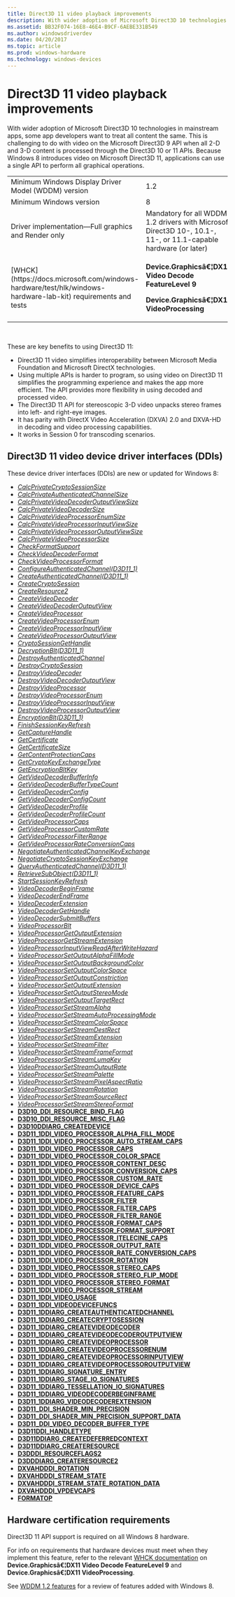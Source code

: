 ```yaml
---
title: Direct3D 11 video playback improvements
description: With wider adoption of Microsoft Direct3D 10 technologies in mainstream apps, some app developers want to treat all content the same.
ms.assetid: BB32F074-16E8-46E4-B9CF-6AEBE331B549
ms.author: windowsdriverdev
ms.date: 04/20/2017
ms.topic: article
ms.prod: windows-hardware
ms.technology: windows-devices
---
```


# Direct3D 11 video playback improvements


With wider adoption of Microsoft Direct3D 10 technologies in mainstream apps, some app developers want to treat all content the same. This is challenging to do with video on the Microsoft Direct3D 9 API when all 2-D and 3-D content is processed through the Direct3D 10 or 11 APIs. Because Windows 8 introduces video on Microsoft Direct3D 11, applications can use a single API to perform all graphical operations.

<table>
<colgroup>
<col width="50%" />
<col width="50%" />
</colgroup>
<tbody>
<tr class="odd">
<td align="left">Minimum Windows Display Driver Model (WDDM) version</td>
<td align="left">1.2</td>
</tr>
<tr class="even">
<td align="left">Minimum Windows version</td>
<td align="left">8</td>
</tr>
<tr class="odd">
<td align="left">Driver implementation—Full graphics and Render only</td>
<td align="left">Mandatory for all WDDM 1.2 drivers with Microsoft Direct3D 10-, 10.1-, 11-, or 11.1-capable hardware (or later)</td>
</tr>
<tr class="even">
<td align="left">[WHCK](https://docs.microsoft.com/windows-hardware/test/hlk/windows-hardware-lab-kit) requirements and tests</td>
<td align="left"><p><strong>Device.Graphicsâ€¦DX11 Video Decode FeatureLevel 9</strong></p>
<p><strong>Device.Graphicsâ€¦DX11 VideoProcessing</strong></p></td>
</tr>
</tbody>
</table>

 

These are key benefits to using Direct3D 11:

-   Direct3D 11 video simplifies interoperability between Microsoft Media Foundation and Microsoft DirectX technologies.
-   Using multiple APIs is harder to program, so using video on Direct3D 11 simplifies the programming experience and makes the app more efficient. The API provides more flexibility in using decoded and processed video.
-   The Direct3D 11 API for stereoscopic 3-D video unpacks stereo frames into left- and right-eye images.
-   It has parity with DirectX Video Acceleration (DXVA) 2.0 and DXVA-HD in decoding and video processing capabilities.
-   It works in Session 0 for transcoding scenarios.

## <span id="Direct3D_11_video_device_driver_interfaces__DDIs_"></span><span id="direct3d_11_video_device_driver_interfaces__ddis_"></span><span id="DIRECT3D_11_VIDEO_DEVICE_DRIVER_INTERFACES__DDIS_"></span>Direct3D 11 video device driver interfaces (DDIs)


These device driver interfaces (DDIs) are new or updated for Windows 8:

-   [*CalcPrivateCryptoSessionSize*](https://msdn.microsoft.com/library/windows/hardware/hh451606)
-   [*CalcPrivateAuthenticatedChannelSize*](https://msdn.microsoft.com/library/windows/hardware/hh451604)
-   [*CalcPrivateVideoDecoderOutputViewSize*](https://msdn.microsoft.com/library/windows/hardware/hh451608)
-   [*CalcPrivateVideoDecoderSize*](https://msdn.microsoft.com/library/windows/hardware/hh451610)
-   [*CalcPrivateVideoProcessorEnumSize*](https://msdn.microsoft.com/library/windows/hardware/hh451611)
-   [*CalcPrivateVideoProcessorInputViewSize*](https://msdn.microsoft.com/library/windows/hardware/hh451612)
-   [*CalcPrivateVideoProcessorOutputViewSize*](https://msdn.microsoft.com/library/windows/hardware/hh451613)
-   [*CalcPrivateVideoProcessorSize*](https://msdn.microsoft.com/library/windows/hardware/hh451614)
-   [*CheckFormatSupport*](https://msdn.microsoft.com/library/windows/hardware/ff539390)
-   [*CheckVideoDecoderFormat*](https://msdn.microsoft.com/library/windows/hardware/hh451615)
-   [*CheckVideoProcessorFormat*](https://msdn.microsoft.com/library/windows/hardware/hh451616)
-   [*ConfigureAuthenticatedChannel(D3D11\_1)*](https://msdn.microsoft.com/library/windows/hardware/hh451617)
-   [*CreateAuthenticatedChannel(D3D11\_1)*](https://msdn.microsoft.com/library/windows/hardware/hh451618)
-   [*CreateCryptoSession*](https://msdn.microsoft.com/library/windows/hardware/hh451619)
-   [*CreateResource2*](https://msdn.microsoft.com/library/windows/hardware/hh406287)
-   [*CreateVideoDecoder*](https://msdn.microsoft.com/library/windows/hardware/hh451620)
-   [*CreateVideoDecoderOutputView*](https://msdn.microsoft.com/library/windows/hardware/hh451621)
-   [*CreateVideoProcessor*](https://msdn.microsoft.com/library/windows/hardware/hh451622)
-   [*CreateVideoProcessorEnum*](https://msdn.microsoft.com/library/windows/hardware/hh451623)
-   [*CreateVideoProcessorInputView*](https://msdn.microsoft.com/library/windows/hardware/hh451624)
-   [*CreateVideoProcessorOutputView*](https://msdn.microsoft.com/library/windows/hardware/hh451625)
-   [*CryptoSessionGetHandle*](https://msdn.microsoft.com/library/windows/hardware/hh451626)
-   [*DecryptionBlt(D3D11\_1)*](https://msdn.microsoft.com/library/windows/hardware/hh451628)
-   [*DestroyAuthenticatedChannel*](https://msdn.microsoft.com/library/windows/hardware/hh451630)
-   [*DestroyCryptoSession*](https://msdn.microsoft.com/library/windows/hardware/hh451632)
-   [*DestroyVideoDecoder*](https://msdn.microsoft.com/library/windows/hardware/hh451634)
-   [*DestroyVideoDecoderOutputView*](https://msdn.microsoft.com/library/windows/hardware/hh451636)
-   [*DestroyVideoProcessor*](https://msdn.microsoft.com/library/windows/hardware/hh451638)
-   [*DestroyVideoProcessorEnum*](https://msdn.microsoft.com/library/windows/hardware/hh451639)
-   [*DestroyVideoProcessorInputView*](https://msdn.microsoft.com/library/windows/hardware/hh451642)
-   [*DestroyVideoProcessorOutputView*](https://msdn.microsoft.com/library/windows/hardware/hh451644)
-   [*EncryptionBlt(D3D11\_1)*](https://msdn.microsoft.com/library/windows/hardware/hh451646)
-   [*FinishSessionKeyRefresh*](https://msdn.microsoft.com/library/windows/hardware/hh451648)
-   [*GetCaptureHandle*](https://msdn.microsoft.com/library/windows/hardware/hh451650)
-   [*GetCertificate*](https://msdn.microsoft.com/library/windows/hardware/hh451652)
-   [*GetCertificateSize*](https://msdn.microsoft.com/library/windows/hardware/hh451654)
-   [*GetContentProtectionCaps*](https://msdn.microsoft.com/library/windows/hardware/hh451656)
-   [*GetCryptoKeyExchangeType*](https://msdn.microsoft.com/library/windows/hardware/hh451658)
-   [*GetEncryptionBltKey*](https://msdn.microsoft.com/library/windows/hardware/hh451660)
-   [*GetVideoDecoderBufferInfo*](https://msdn.microsoft.com/library/windows/hardware/hh451661)
-   [*GetVideoDecoderBufferTypeCount*](https://msdn.microsoft.com/library/windows/hardware/hh451663)
-   [*GetVideoDecoderConfig*](https://msdn.microsoft.com/library/windows/hardware/hh451665)
-   [*GetVideoDecoderConfigCount*](https://msdn.microsoft.com/library/windows/hardware/hh451668)
-   [*GetVideoDecoderProfile*](https://msdn.microsoft.com/library/windows/hardware/hh451670)
-   [*GetVideoDecoderProfileCount*](https://msdn.microsoft.com/library/windows/hardware/hh451672)
-   [*GetVideoProcessorCaps*](https://msdn.microsoft.com/library/windows/hardware/hh451674)
-   [*GetVideoProcessorCustomRate*](https://msdn.microsoft.com/library/windows/hardware/hh451676)
-   [*GetVideoProcessorFilterRange*](https://msdn.microsoft.com/library/windows/hardware/hh451689)
-   [*GetVideoProcessorRateConversionCaps*](https://msdn.microsoft.com/library/windows/hardware/hh451690)
-   [*NegotiateAuthenticatedChannelKeyExchange*](https://msdn.microsoft.com/library/windows/hardware/hh451691)
-   [*NegotiateCryptoSessionKeyExchange*](https://msdn.microsoft.com/library/windows/hardware/hh451692)
-   [*QueryAuthenticatedChannel(D3D11\_1)*](https://msdn.microsoft.com/library/windows/hardware/hh451694)
-   [*RetrieveSubObject(D3D11\_1)*](https://msdn.microsoft.com/library/windows/hardware/hh439849)
-   [*StartSessionKeyRefresh*](https://msdn.microsoft.com/library/windows/hardware/hh451696)
-   [*VideoDecoderBeginFrame*](https://msdn.microsoft.com/library/windows/hardware/hh451697)
-   [*VideoDecoderEndFrame*](https://msdn.microsoft.com/library/windows/hardware/hh451698)
-   [*VideoDecoderExtension*](https://msdn.microsoft.com/library/windows/hardware/hh451699)
-   [*VideoDecoderGetHandle*](https://msdn.microsoft.com/library/windows/hardware/hh451700)
-   [*VideoDecoderSubmitBuffers*](https://msdn.microsoft.com/library/windows/hardware/hh451701)
-   [*VideoProcessorBlt*](https://msdn.microsoft.com/library/windows/hardware/hh451703)
-   [*VideoProcessorGetOutputExtension*](https://msdn.microsoft.com/library/windows/hardware/hh451705)
-   [*VideoProcessorGetStreamExtension*](https://msdn.microsoft.com/library/windows/hardware/hh439773)
-   [*VideoProcessorInputViewReadAfterWriteHazard*](https://msdn.microsoft.com/library/windows/hardware/hh439775)
-   [*VideoProcessorSetOutputAlphaFillMode*](https://msdn.microsoft.com/library/windows/hardware/hh439778)
-   [*VideoProcessorSetOutputBackgroundColor*](https://msdn.microsoft.com/library/windows/hardware/dn459003)
-   [*VideoProcessorSetOutputColorSpace*](https://msdn.microsoft.com/library/windows/hardware/hh439782)
-   [*VideoProcessorSetOutputConstriction*](https://msdn.microsoft.com/library/windows/hardware/hh439784)
-   [*VideoProcessorSetOutputExtension*](https://msdn.microsoft.com/library/windows/hardware/hh439786)
-   [*VideoProcessorSetOutputStereoMode*](https://msdn.microsoft.com/library/windows/hardware/hh439788)
-   [*VideoProcessorSetOutputTargetRect*](https://msdn.microsoft.com/library/windows/hardware/hh439790)
-   [*VideoProcessorSetStreamAlpha*](https://msdn.microsoft.com/library/windows/hardware/hh439792)
-   [*VideoProcessorSetStreamAutoProcessingMode*](https://msdn.microsoft.com/library/windows/hardware/hh439794)
-   [*VideoProcessorSetStreamColorSpace*](https://msdn.microsoft.com/library/windows/hardware/hh439796)
-   [*VideoProcessorSetStreamDestRect*](https://msdn.microsoft.com/library/windows/hardware/dn459004)
-   [*VideoProcessorSetStreamExtension*](https://msdn.microsoft.com/library/windows/hardware/hh439800)
-   [*VideoProcessorSetStreamFilter*](https://msdn.microsoft.com/library/windows/hardware/hh439802)
-   [*VideoProcessorSetStreamFrameFormat*](https://msdn.microsoft.com/library/windows/hardware/hh439804)
-   [*VideoProcessorSetStreamLumaKey*](https://msdn.microsoft.com/library/windows/hardware/hh439805)
-   [*VideoProcessorSetStreamOutputRate*](https://msdn.microsoft.com/library/windows/hardware/hh439807)
-   [*VideoProcessorSetStreamPalette*](https://msdn.microsoft.com/library/windows/hardware/hh439809)
-   [*VideoProcessorSetStreamPixelAspectRatio*](https://msdn.microsoft.com/library/windows/hardware/hh439811)
-   [*VideoProcessorSetStreamRotation*](https://msdn.microsoft.com/library/windows/hardware/hh439813)
-   [*VideoProcessorSetStreamSourceRect*](https://msdn.microsoft.com/library/windows/hardware/hh439815)
-   [*VideoProcessorSetStreamStereoFormat*](https://msdn.microsoft.com/library/windows/hardware/hh439817)
-   [**D3D10\_DDI\_RESOURCE\_BIND\_FLAG**](https://msdn.microsoft.com/library/windows/hardware/ff541995)
-   [**D3D10\_DDI\_RESOURCE\_MISC\_FLAG**](https://msdn.microsoft.com/library/windows/hardware/ff542004)
-   [**D3D10DDIARG\_CREATEDEVICE**](https://msdn.microsoft.com/library/windows/hardware/ff541664)
-   [**D3D11\_1DDI\_VIDEO\_PROCESSOR\_ALPHA\_FILL\_MODE**](https://msdn.microsoft.com/library/windows/hardware/hh450963)
-   [**D3D11\_1DDI\_VIDEO\_PROCESSOR\_AUTO\_STREAM\_CAPS**](https://msdn.microsoft.com/library/windows/hardware/hh450966)
-   [**D3D11\_1DDI\_VIDEO\_PROCESSOR\_CAPS**](https://msdn.microsoft.com/library/windows/hardware/hh450968)
-   [**D3D11\_1DDI\_VIDEO\_PROCESSOR\_COLOR\_SPACE**](https://msdn.microsoft.com/library/windows/hardware/hh450970)
-   [**D3D11\_1DDI\_VIDEO\_PROCESSOR\_CONTENT\_DESC**](https://msdn.microsoft.com/library/windows/hardware/hh450972)
-   [**D3D11\_1DDI\_VIDEO\_PROCESSOR\_CONVERSION\_CAPS**](https://msdn.microsoft.com/library/windows/hardware/hh450975)
-   [**D3D11\_1DDI\_VIDEO\_PROCESSOR\_CUSTOM\_RATE**](https://msdn.microsoft.com/library/windows/hardware/hh450977)
-   [**D3D11\_1DDI\_VIDEO\_PROCESSOR\_DEVICE\_CAPS**](https://msdn.microsoft.com/library/windows/hardware/hh450978)
-   [**D3D11\_1DDI\_VIDEO\_PROCESSOR\_FEATURE\_CAPS**](https://msdn.microsoft.com/library/windows/hardware/hh450980)
-   [**D3D11\_1DDI\_VIDEO\_PROCESSOR\_FILTER**](https://msdn.microsoft.com/library/windows/hardware/hh450982)
-   [**D3D11\_1DDI\_VIDEO\_PROCESSOR\_FILTER\_CAPS**](https://msdn.microsoft.com/library/windows/hardware/hh450983)
-   [**D3D11\_1DDI\_VIDEO\_PROCESSOR\_FILTER\_RANGE**](https://msdn.microsoft.com/library/windows/hardware/hh450985)
-   [**D3D11\_1DDI\_VIDEO\_PROCESSOR\_FORMAT\_CAPS**](https://msdn.microsoft.com/library/windows/hardware/hh450986)
-   [**D3D11\_1DDI\_VIDEO\_PROCESSOR\_FORMAT\_SUPPORT**](https://msdn.microsoft.com/library/windows/hardware/hh450987)
-   [**D3D11\_1DDI\_VIDEO\_PROCESSOR\_ITELECINE\_CAPS**](https://msdn.microsoft.com/library/windows/hardware/hh450988)
-   [**D3D11\_1DDI\_VIDEO\_PROCESSOR\_OUTPUT\_RATE**](https://msdn.microsoft.com/library/windows/hardware/hh450989)
-   [**D3D11\_1DDI\_VIDEO\_PROCESSOR\_RATE\_CONVERSION\_CAPS**](https://msdn.microsoft.com/library/windows/hardware/hh450990)
-   [**D3D11\_1DDI\_VIDEO\_PROCESSOR\_ROTATION**](https://msdn.microsoft.com/library/windows/hardware/hh451019)
-   [**D3D11\_1DDI\_VIDEO\_PROCESSOR\_STEREO\_CAPS**](https://msdn.microsoft.com/library/windows/hardware/hh451023)
-   [**D3D11\_1DDI\_VIDEO\_PROCESSOR\_STEREO\_FLIP\_MODE**](https://msdn.microsoft.com/library/windows/hardware/hh451025)
-   [**D3D11\_1DDI\_VIDEO\_PROCESSOR\_STEREO\_FORMAT**](https://msdn.microsoft.com/library/windows/hardware/hh451029)
-   [**D3D11\_1DDI\_VIDEO\_PROCESSOR\_STREAM**](https://msdn.microsoft.com/library/windows/hardware/hh451033)
-   [**D3D11\_1DDI\_VIDEO\_USAGE**](https://msdn.microsoft.com/library/windows/hardware/hh451037)
-   [**D3D11\_1DDI\_VIDEODEVICEFUNCS**](https://msdn.microsoft.com/library/windows/hardware/hh406452)
-   [**D3D11\_1DDIARG\_CREATEAUTHENTICATEDCHANNEL**](https://msdn.microsoft.com/library/windows/hardware/hh406306)
-   [**D3D11\_1DDIARG\_CREATECRYPTOSESSION**](https://msdn.microsoft.com/library/windows/hardware/hh406308)
-   [**D3D11\_1DDIARG\_CREATEVIDEODECODER**](https://msdn.microsoft.com/library/windows/hardware/hh406310)
-   [**D3D11\_1DDIARG\_CREATEVIDEODECODEROUTPUTVIEW**](https://msdn.microsoft.com/library/windows/hardware/hh406312)
-   [**D3D11\_1DDIARG\_CREATEVIDEOPROCESSOR**](https://msdn.microsoft.com/library/windows/hardware/hh406314)
-   [**D3D11\_1DDIARG\_CREATEVIDEOPROCESSORENUM**](https://msdn.microsoft.com/library/windows/hardware/hh406316)
-   [**D3D11\_1DDIARG\_CREATEVIDEOPROCESSORINPUTVIEW**](https://msdn.microsoft.com/library/windows/hardware/hh406318)
-   [**D3D11\_1DDIARG\_CREATEVIDEOPROCESSOROUTPUTVIEW**](https://msdn.microsoft.com/library/windows/hardware/hh406320)
-   [**D3D11\_1DDIARG\_SIGNATURE\_ENTRY**](https://msdn.microsoft.com/library/windows/hardware/hh406322)
-   [**D3D11\_1DDIARG\_STAGE\_IO\_SIGNATURES**](https://msdn.microsoft.com/library/windows/hardware/hh406324)
-   [**D3D11\_1DDIARG\_TESSELLATION\_IO\_SIGNATURES**](https://msdn.microsoft.com/library/windows/hardware/hh406326)
-   [**D3D11\_1DDIARG\_VIDEODECODERBEGINFRAME**](https://msdn.microsoft.com/library/windows/hardware/hh406328)
-   [**D3D11\_1DDIARG\_VIDEODECODEREXTENSION**](https://msdn.microsoft.com/library/windows/hardware/hh406330)
-   [**D3D11\_DDI\_SHADER\_MIN\_PRECISION**](https://msdn.microsoft.com/library/windows/hardware/hh451059)
-   [**D3D11\_DDI\_SHADER\_MIN\_PRECISION\_SUPPORT\_DATA**](https://msdn.microsoft.com/library/windows/hardware/hh451062)
-   [**D3D11\_DDI\_VIDEO\_DECODER\_BUFFER\_TYPE**](https://msdn.microsoft.com/library/windows/hardware/hh451066)
-   [**D3D11DDI\_HANDLETYPE**](https://msdn.microsoft.com/library/windows/hardware/ff542152)
-   [**D3D11DDIARG\_CREATEDEFERREDCONTEXT**](https://msdn.microsoft.com/library/windows/hardware/ff542044)
-   [**D3D11DDIARG\_CREATERESOURCE**](https://msdn.microsoft.com/library/windows/hardware/ff542062)
-   [**D3DDDI\_RESOURCEFLAGS2**](https://msdn.microsoft.com/library/windows/hardware/hh439286)
-   [**D3DDDIARG\_CREATERESOURCE2**](https://msdn.microsoft.com/library/windows/hardware/hh451074)
-   [**DXVAHDDDI\_ROTATION**](https://msdn.microsoft.com/library/windows/hardware/hh464119)
-   [**DXVAHDDDI\_STREAM\_STATE**](https://msdn.microsoft.com/library/windows/hardware/ff563068)
-   [**DXVAHDDDI\_STREAM\_STATE\_ROTATION\_DATA**](https://msdn.microsoft.com/library/windows/hardware/hh464120)
-   [**DXVAHDDDI\_VPDEVCAPS**](https://msdn.microsoft.com/library/windows/hardware/ff563113)
-   [**FORMATOP**](https://msdn.microsoft.com/library/windows/hardware/ff566438)

## <span id="Hardware_certification_requirements"></span><span id="hardware_certification_requirements"></span><span id="HARDWARE_CERTIFICATION_REQUIREMENTS"></span>Hardware certification requirements


Direct3D 11 API support is required on all Windows 8 hardware.

For info on requirements that hardware devices must meet when they implement this feature, refer to the relevant [WHCK documentation](https://docs.microsoft.com/windows-hardware/test/hlk/windows-hardware-lab-kit) on **Device.Graphicsâ€¦DX11 Video Decode FeatureLevel 9** and **Device.Graphicsâ€¦DX11 VideoProcessing**.

See [WDDM 1.2 features](wddm-v1-2-features.md) for a review of features added with Windows 8.

 

 





